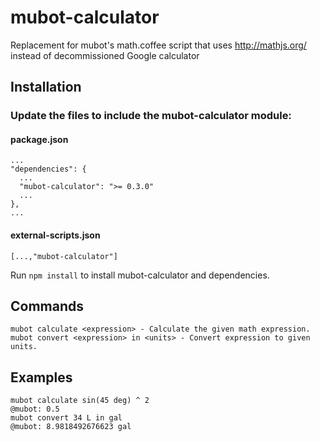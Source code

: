 mubot-calculator
================

Replacement for mubot's math.coffee script that uses http://mathjs.org/ instead of decommissioned Google calculator

## Installation

### Update the files to include the mubot-calculator module:

#### package.json
    ...
    "dependencies": {
      ...
      "mubot-calculator": ">= 0.3.0"
      ...
    },
    ...

#### external-scripts.json
    [...,"mubot-calculator"]

Run `npm install` to install mubot-calculator and dependencies.

Commands
-----
```
mubot calculate <expression> - Calculate the given math expression.
mubot convert <expression> in <units> - Convert expression to given units.
```

Examples
-----
```
mubot calculate sin(45 deg) ^ 2
@mubot: 0.5
mubot convert 34 L in gal
@mubot: 8.9818492676623 gal
```
